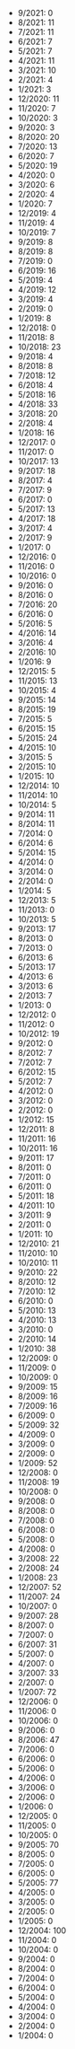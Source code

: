 *  9/2021: 0
*  8/2021: 11
*  7/2021: 11
*  6/2021: 7
*  5/2021: 7
*  4/2021: 11
*  3/2021: 10
*  2/2021: 4
*  1/2021: 3
*  12/2020: 11
*  11/2020: 7
*  10/2020: 3
*  9/2020: 3
*  8/2020: 20
*  7/2020: 13
*  6/2020: 7
*  5/2020: 19
*  4/2020: 0
*  3/2020: 6
*  2/2020: 4
*  1/2020: 7
*  12/2019: 4
*  11/2019: 4
*  10/2019: 7
*  9/2019: 8
*  8/2019: 8
*  7/2019: 0
*  6/2019: 16
*  5/2019: 4
*  4/2019: 12
*  3/2019: 4
*  2/2019: 0
*  1/2019: 8
*  12/2018: 0
*  11/2018: 8
*  10/2018: 23
*  9/2018: 4
*  8/2018: 8
*  7/2018: 12
*  6/2018: 4
*  5/2018: 16
*  4/2018: 33
*  3/2018: 20
*  2/2018: 4
*  1/2018: 16
*  12/2017: 0
*  11/2017: 0
*  10/2017: 13
*  9/2017: 18
*  8/2017: 4
*  7/2017: 9
*  6/2017: 0
*  5/2017: 13
*  4/2017: 18
*  3/2017: 4
*  2/2017: 9
*  1/2017: 0
*  12/2016: 0
*  11/2016: 0
*  10/2016: 0
*  9/2016: 0
*  8/2016: 0
*  7/2016: 20
*  6/2016: 0
*  5/2016: 5
*  4/2016: 14
*  3/2016: 4
*  2/2016: 10
*  1/2016: 9
*  12/2015: 5
*  11/2015: 13
*  10/2015: 4
*  9/2015: 14
*  8/2015: 19
*  7/2015: 5
*  6/2015: 15
*  5/2015: 24
*  4/2015: 10
*  3/2015: 5
*  2/2015: 10
*  1/2015: 10
*  12/2014: 10
*  11/2014: 10
*  10/2014: 5
*  9/2014: 11
*  8/2014: 11
*  7/2014: 0
*  6/2014: 6
*  5/2014: 15
*  4/2014: 0
*  3/2014: 0
*  2/2014: 0
*  1/2014: 5
*  12/2013: 5
*  11/2013: 0
*  10/2013: 5
*  9/2013: 17
*  8/2013: 0
*  7/2013: 0
*  6/2013: 6
*  5/2013: 17
*  4/2013: 6
*  3/2013: 6
*  2/2013: 7
*  1/2013: 0
*  12/2012: 0
*  11/2012: 0
*  10/2012: 19
*  9/2012: 0
*  8/2012: 7
*  7/2012: 7
*  6/2012: 15
*  5/2012: 7
*  4/2012: 0
*  3/2012: 0
*  2/2012: 0
*  1/2012: 15
*  12/2011: 8
*  11/2011: 16
*  10/2011: 16
*  9/2011: 17
*  8/2011: 0
*  7/2011: 0
*  6/2011: 0
*  5/2011: 18
*  4/2011: 10
*  3/2011: 9
*  2/2011: 0
*  1/2011: 10
*  12/2010: 21
*  11/2010: 10
*  10/2010: 11
*  9/2010: 22
*  8/2010: 12
*  7/2010: 12
*  6/2010: 0
*  5/2010: 13
*  4/2010: 13
*  3/2010: 0
*  2/2010: 14
*  1/2010: 38
*  12/2009: 0
*  11/2009: 0
*  10/2009: 0
*  9/2009: 15
*  8/2009: 16
*  7/2009: 16
*  6/2009: 0
*  5/2009: 32
*  4/2009: 0
*  3/2009: 0
*  2/2009: 0
*  1/2009: 52
*  12/2008: 0
*  11/2008: 19
*  10/2008: 0
*  9/2008: 0
*  8/2008: 0
*  7/2008: 0
*  6/2008: 0
*  5/2008: 0
*  4/2008: 0
*  3/2008: 22
*  2/2008: 24
*  1/2008: 23
*  12/2007: 52
*  11/2007: 24
*  10/2007: 0
*  9/2007: 28
*  8/2007: 0
*  7/2007: 0
*  6/2007: 31
*  5/2007: 0
*  4/2007: 0
*  3/2007: 33
*  2/2007: 0
*  1/2007: 72
*  12/2006: 0
*  11/2006: 0
*  10/2006: 0
*  9/2006: 0
*  8/2006: 47
*  7/2006: 0
*  6/2006: 0
*  5/2006: 0
*  4/2006: 0
*  3/2006: 0
*  2/2006: 0
*  1/2006: 0
*  12/2005: 0
*  11/2005: 0
*  10/2005: 0
*  9/2005: 70
*  8/2005: 0
*  7/2005: 0
*  6/2005: 0
*  5/2005: 77
*  4/2005: 0
*  3/2005: 0
*  2/2005: 0
*  1/2005: 0
*  12/2004: 100
*  11/2004: 0
*  10/2004: 0
*  9/2004: 0
*  8/2004: 0
*  7/2004: 0
*  6/2004: 0
*  5/2004: 0
*  4/2004: 0
*  3/2004: 0
*  2/2004: 0
*  1/2004: 0